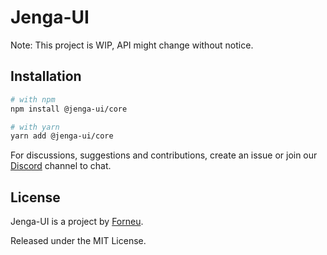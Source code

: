 # Jenga-UI

Note: This project is WIP, API might change without notice.

## Installation

```sh
# with npm
npm install @jenga-ui/core

# with yarn
yarn add @jenga-ui/core
```

For discussions, suggestions and contributions, create an issue or join our [Discord](https://discord.gg/sHnHPnAPZj) channel to chat.

## License

Jenga-UI is a project by [Forneu](https://forneu.com).

Released under the MIT License.
